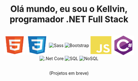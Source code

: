 <h1 align="center">
  Olá mundo, eu sou o Kellvin, programador .NET Full Stack
</h1>

<br>

<div align="center">
  <img align="center" alt="HTML" height="60" width="70" src="https://raw.githubusercontent.com/devicons/devicon/master/icons/html5/html5-original.svg">
  <img align="center" alt="CSS" height="60" width="70" src="https://raw.githubusercontent.com/devicons/devicon/master/icons/css3/css3-original.svg">
  <img align="center" alt="Sass" height="90" width="70" src="https://cdn.jsdelivr.net/gh/devicons/devicon@latest/icons/sass/sass-original.svg">
  <img align="center" alt="Bootstrap" height="70" width="70" src="https://cdn.jsdelivr.net/gh/devicons/devicon@latest/icons/bootstrap/bootstrap-original.svg">
  <!--<img align="center" alt="Angular" height="60" width="70" src="https://cdn.jsdelivr.net/gh/devicons/devicon@latest/icons/angularjs/angularjs-original.svg">-->
  <img align="center" alt="JavaScript" height="60" width="70" src="https://raw.githubusercontent.com/devicons/devicon/master/icons/javascript/javascript-plain.svg">
  <!--<img align="center" alt="TypeScript" height="60" width="70" src="https://raw.githubusercontent.com/devicons/devicon/master/icons/typescript/typescript-plain.svg">-->
  <img align="center" alt="C Sharp" height="65" width="70" src="https://raw.githubusercontent.com/devicons/devicon/master/icons/csharp/csharp-original.svg">
  <img align="center" alt=".Net Core" height="65" width="70" src="https://cdn.jsdelivr.net/gh/devicons/devicon@latest/icons/dotnetcore/dotnetcore-original.svg">
  <img align="center" alt="SQL" height="60" width="70" src="https://cdn.jsdelivr.net/gh/devicons/devicon@latest/icons/azuresqldatabase/azuresqldatabase-original.svg">
  <img align="center" alt="NoSQL" height="60" width="70" src="https://cdn.jsdelivr.net/gh/devicons/devicon@latest/icons/mongodb/mongodb-original.svg">
</div>

<br>
<p align="center"> (Projetos em breve) </p>
